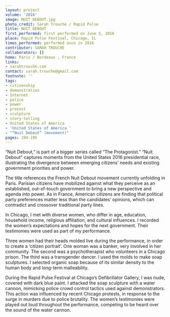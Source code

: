 ```yaml
---
layout: project
volume: '2016'
image: NUIT_DEBOUT.jpg
photo_credit: Sarah Trouche / Rapid Pulse
title: NUIT DEBOUT
first_performed: first performed on June 3, 2016
place: Rapid Pulse Festival, Chicago, IL
times_performed: performed once in 2016
contributor: SARAH TROUCHE
collaborators: []
home: Paris / Bordeaux , France
links:
- sarahtrouche.com
contact: sarah.trouche@gmail.com
footnote: ''
tags:
- citizenship
- demonstration
- Internet
- police
- power
- protest
- sculpture
- story-telling
- United States of America
- 'United States of America '
- "“Nuit Debout” (movement)"
pages: 194-195
---
```


“Nuit Debout,” is part of a bigger series called “The Protagonist.” “Nuit Debout” captures moments from the United States 2016 presidential race, illustrating the divergence between emerging citizens’ needs and existing government priorities and power.

The title references the French Nuit Debout movement currently unfolding in Paris. Parisian citizens have mobilized against what they perceive as an established, out-of-touch government to bring a new perspective and agenda into power. As in France, American citizens are finding that political party preferences matter less than the candidates’ opinions, which can contradict and crossover traditional party lines.

In Chicago, I met with diverse women, who differ in age, education, household income, religious affiliation, and cultural influences. I recorded the women’s expectations and hopes for the next government. Their testimonies were used as part of my performance.

Three women had their heads molded live during the performance, in order to create a ‘citizen portrait’. One woman was a banker, very involved in her community. The second was a psychotherapist who volunteers in a Chicago prison. The third was a transgender dancer. I used the molds to make soap sculptures. I selected organic soap because of its similar density to the human body and long-term malleability.

During the Rapid Pulse Festival at Chicago’s Defibrillator Gallery, I was nude, covered with dark blue paint. I attacked the soap sculpture with a water cannon, mimicking police crowd control tactics used against demonstrators. This action was influenced by recent Chicago protests, in response to the surge in murders due to police brutality. The women’s testimonies were played out loud throughout the performance, competing to be heard over the sound of the water cannon.
